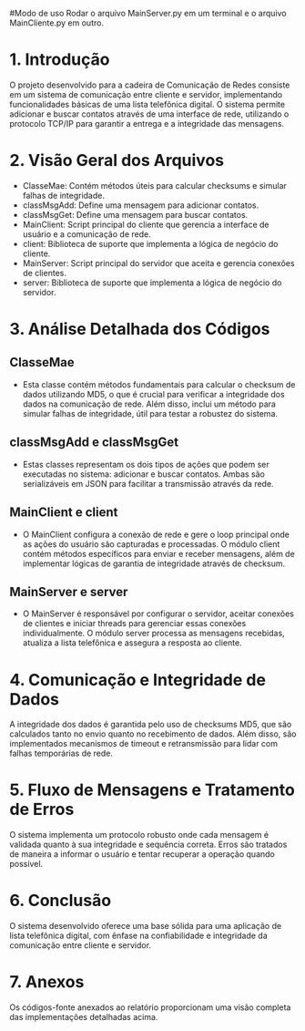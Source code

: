 #Modo de uso
Rodar o arquivo MainServer.py em um terminal e o arquivo MainCliente.py em outro.


# 1. Introdução
O projeto desenvolvido para a cadeira de Comunicação de Redes consiste em um sistema de comunicação entre cliente e servidor, implementando funcionalidades básicas de uma lista telefônica digital. O sistema permite adicionar e buscar contatos através de uma interface de rede, utilizando o protocolo TCP/IP para garantir a entrega e a integridade das mensagens.

# 2. Visão Geral dos Arquivos

- ClasseMae: Contém métodos úteis para calcular checksums e simular falhas de integridade.
- classMsgAdd: Define uma mensagem para adicionar contatos.
- classMsgGet: Define uma mensagem para buscar contatos.
- MainClient: Script principal do cliente que gerencia a interface de usuário e a comunicação de rede.
- client: Biblioteca de suporte que implementa a lógica de negócio do cliente.
- MainServer: Script principal do servidor que aceita e gerencia conexões de clientes.
- server: Biblioteca de suporte que implementa a lógica de negócio do servidor.

# 3. Análise Detalhada dos Códigos
## ClasseMae
- Esta classe contém métodos fundamentais para calcular o checksum de dados utilizando MD5, o que é crucial para verificar a integridade dos dados na comunicação de rede. Além disso, inclui um método para simular falhas de integridade, útil para testar a robustez do sistema.

## classMsgAdd e classMsgGet
- Estas classes representam os dois tipos de ações que podem ser executadas no sistema: adicionar e buscar contatos. Ambas são serializáveis em JSON para facilitar a transmissão através da rede.

## MainClient e client
- O MainClient configura a conexão de rede e gere o loop principal onde as ações do usuário são capturadas e processadas. O módulo client contém métodos específicos para enviar e receber mensagens, além de implementar lógicas de garantia de integridade através de checksum.

## MainServer e server
- O MainServer é responsável por configurar o servidor, aceitar conexões de clientes e iniciar threads para gerenciar essas conexões individualmente. O módulo server processa as mensagens recebidas, atualiza a lista telefônica e assegura a resposta ao cliente.

# 4. Comunicação e Integridade de Dados
A integridade dos dados é garantida pelo uso de checksums MD5, que são calculados tanto no envio quanto no recebimento de dados. Além disso, são implementados mecanismos de timeout e retransmissão para lidar com falhas temporárias de rede.

# 5. Fluxo de Mensagens e Tratamento de Erros
O sistema implementa um protocolo robusto onde cada mensagem é validada quanto à sua integridade e sequência correta. Erros são tratados de maneira a informar o usuário e tentar recuperar a operação quando possível.

# 6. Conclusão
O sistema desenvolvido oferece uma base sólida para uma aplicação de lista telefônica digital, com ênfase na confiabilidade e integridade da comunicação entre cliente e servidor.

# 7. Anexos
Os códigos-fonte anexados ao relatório proporcionam uma visão completa das implementações detalhadas acima.
